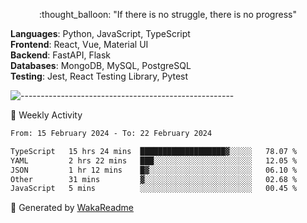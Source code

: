 <p align="center"> 
  :thought_balloon: "If there is no struggle, there is no progress"
</p>

<p align="left">
  <strong>Languages</strong>: Python, JavaScript, TypeScript<br>
  <strong>Frontend</strong>: React, Vue, Material UI<br>
  <strong>Backend</strong>: FastAPI, Flask<br>
  <strong>Databases</strong>: MongoDB, MySQL, PostgreSQL<br>
  <strong>Testing</strong>: Jest, React Testing Library, Pytest<br>
</p>

![-----------------------------------------------------](https://raw.githubusercontent.com/andreasbm/readme/master/assets/lines/vintage.png)

🎯 Weekly Activity

<!--START_SECTION:waka-->

```txt
From: 15 February 2024 - To: 22 February 2024

TypeScript   15 hrs 24 mins  ███████████████████▓░░░░░   78.07 %
YAML         2 hrs 22 mins   ███░░░░░░░░░░░░░░░░░░░░░░   12.05 %
JSON         1 hr 12 mins    █▓░░░░░░░░░░░░░░░░░░░░░░░   06.10 %
Other        31 mins         ▓░░░░░░░░░░░░░░░░░░░░░░░░   02.68 %
JavaScript   5 mins          ░░░░░░░░░░░░░░░░░░░░░░░░░   00.45 %
```

<!--END_SECTION:waka-->


🚀 Generated by [WakaReadme](https://github.com/athul/waka-readme)
